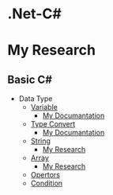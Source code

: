 # .Net-C#

# My Research 

## Basic C#
- Data Type
    - [Variable](https://github.com/DrMadWill/PragmatechCsharpProject/blob/main/MyResearch/1_Foundation/1_2_Varyable/Program.cs)
        - [My Documantation](https://github.com/DrMadWill/PragmatechCsharpProject/blob/main/MyResearch/Documatation/Documatation.md#variable)
    - [Type Convert](https://github.com/DrMadWill/PragmatechCsharpProject/blob/main/MyResearch/1_Foundation/1_3_data_type_convert/data_type_convert/Program.cs)
        - [My Documantation](https://github.com/DrMadWill/PragmatechCsharpProject/blob/main/MyResearch/Documatation/Documatation.md#type-convert)
    - [String](https://github.com/DrMadWill/PragmatechCsharpProject/blob/main/MyResearch/1_Foundation/1_4_String/1_4_String/Program.cs)
        - [My Research](https://github.com/DrMadWill/PragmatechCsharpProject/blob/main/MyResearch/Documatation/Documatation.md#string)
    - [Array](https://github.com/DrMadWill/PragmatechCsharpProject/blob/main/MyResearch/1_Foundation/1_5_Array/1_5_Array/Program.cs)
        - [My Research](https://github.com/DrMadWill/PragmatechCsharpProject/blob/main/MyResearch/Documatation/Documatation.md#array)
    - [Opertors](https://github.com/DrMadWill/PragmatechCsharpProject/blob/main/MyResearch/1_Foundation/1_6%20Opertors/1_6%20Opertors/Program.cs)
    - [Condition]()

